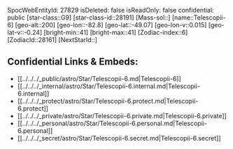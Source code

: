 ﻿---
location: [-49.07,82.8,200]
type: Star
tags:
- astro/Star

---
SpocWebEntityId: 27829
isDeleted: false
isReadOnly: false
confidential: public
[star-class::G9]
[star-class-id::28191]
[Mass-sol::]
[name::Telescopii-6]
[geo-alt::200]
[geo-lon::-82.8]
[geo-lat::-49.07]
[geo-lon-v::0.015]
[geo-lat-v::-0.24]
[bright-min::41]
[bright-max::41]
[Zodiac-index::6]
[ZodiacId::28161]
[NextStarId::]



## Confidential Links & Embeds: 
- [[../../../_public/astro/Star/Telescopii-6.md|Telescopii-6]] 
- [[../../../_internal/astro/Star/Telescopii-6.internal.md|Telescopii-6.internal]] 
- [[../../../_protect/astro/Star/Telescopii-6.protect.md|Telescopii-6.protect]] 
- [[../../../_private/astro/Star/Telescopii-6.private.md|Telescopii-6.private]] 
- [[../../../_personal/astro/Star/Telescopii-6.personal.md|Telescopii-6.personal]] 
- [[../../../_secret/astro/Star/Telescopii-6.secret.md|Telescopii-6.secret]] 
